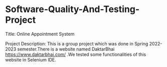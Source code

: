 # Software-Quality-And-Testing-Project
Title: Online Appointment System

Project Description: This is a group project which was done in Spring 2022-2023 semester.There is a website named DaktarBhai https://www.daktarbhai.com/ .We tested some functionalities of this website in Selenium IDE.
